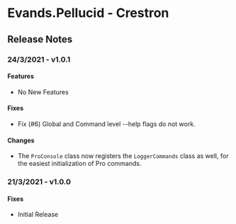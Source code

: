 # Evands.Pellucid - Crestron

## Release Notes

### 24/3/2021 - v1.0.1

#### Features

* No New Features

#### Fixes

* Fix (#6) Global and Command level --help flags do not work.

#### Changes

* The `ProConsole` class now registers the `LoggerCommands` class as well, for the easiest initialization of Pro commands.

### 21/3/2021 - v1.0.0

#### Fixes

* Initial Release
